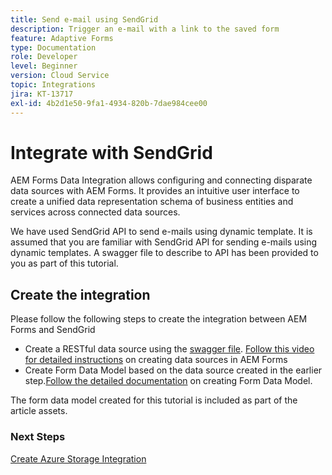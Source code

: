 ```yaml
---
title: Send e-mail using SendGrid
description: Trigger an e-mail with a link to the saved form
feature: Adaptive Forms
type: Documentation
role: Developer
level: Beginner
version: Cloud Service
topic: Integrations
jira: KT-13717
exl-id: 4b2d1e50-9fa1-4934-820b-7dae984cee00
---
```

# Integrate with SendGrid

AEM Forms Data Integration allows configuring and connecting disparate data sources with AEM Forms. It provides an intuitive user interface to create a unified data representation schema of business entities and services across connected data sources.

We have used SendGrid API to send e-mails using dynamic template. It is assumed that you are familiar with SendGrid API for sending e-mails using dynamic templates. A swagger file to describe to API has been provided to you as part of this tutorial.

## Create the integration

Please follow the following steps to create the integration between AEM Forms and SendGrid

* Create a RESTful data source using the [swagger file](./assets/SendGridWithDynamicTemplate.yaml). [Follow this video for  detailed instructions](https://experienceleague.adobe.com/docs/experience-manager-learn/forms/ic-web-channel-tutorial/parttwo.html) on creating data sources in AEM Forms
* Create Form Data Model based on the data source created in the earlier step.[Follow the detailed documentation](https://experienceleague.adobe.com/docs/experience-manager-cloud-service/content/forms/integrate/use-form-data-model/create-form-data-models.html) on creating Form Data Model.

The form data model created for this tutorial is included as part of the article assets.

### Next Steps

[Create Azure Storage Integration](./create-fdm.md)

